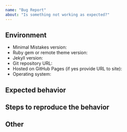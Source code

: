 ```yaml
---
name: "Bug Report"
about: "Is something not working as expected?"
---
```


<!--
  Before opening a new issue please:
  
  - Verify you have the latest versions of Jekyll and Minimal Mistakes 
    installed by running `bundle update`.
  - Thoroughly read the theme's documentation at
    https://mmistakes.github.io/minimal-mistakes/docs/quick-start-guide/
  - Search all issues at https://github.com/mmistakes/minimal-mistakes/issues 
    for solutions and to avoid duplication.
  - Ask for help at http://talk.jekyllrb.com/
  
  If none of the above solved your problem, you can continue below.
-->

## Environment

<!--
  Please include theme version, Jekyll version, public git repository, whether 
  you are hosting with GitHub Pages, and the operating system you tested with.

  Issues without a link to a public repository or ZIP file will likely go ignored.
  Being able to see your actual files is necessary to troubleshoot, as most 
  issues stem from invalid/missing YAML Front Matter, a mis-configured _config.yml 
  file, or problematic site content. 
-->

- Minimal Mistakes version:
- Ruby gem or remote theme version:
- Jekyll version:
- Git repository URL:
- Hosted on GitHub Pages (if yes provide URL to site):
- Operating system:

## Expected behavior

<!--
  What is it you expected to happen? This should be a description of how the
  functionality you tried to use is supposed to work.
-->

## Steps to reproduce the behavior

<!--
  Describe the steps you took for this problem to come up. Such as: you installed
  the theme, customized _config.yml, added your own posts, and started up a 
  Jekyll server locally.

  If an error occurred on GitHub Pages when pushing, please test a local version
  following these setup instructions: 
  https://help.github.com/articles/setting-up-your-github-pages-site-locally-with-jekyll/

  Then provide a complete log by running `bundle exec jekyll build --trace --verbose` 
  and include this output in the filed issue.

  Screenshots can also be included if they help illustrate a behavior.
-->

## Other

<!--
  NOTE: Please provide a code repository, gist, code snippet, sample files, 
  screenshots, or anything else you think will aid in reproducing the issue.
-->